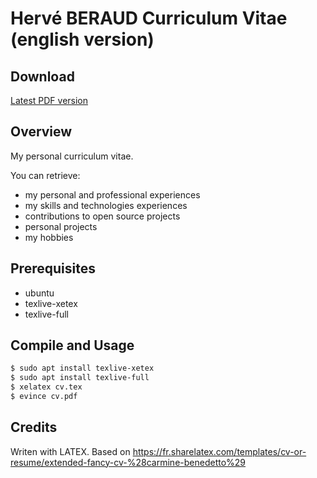 # Hervé BERAUD Curriculum Vitae (english version)

## Download

[Latest PDF version](https://github.com/4383/english-curriculum-vitae/blob/master/cv.pdf)

## Overview

My personal curriculum vitae.

You can retrieve:

- my personal and professional experiences
- my skills and technologies experiences
- contributions to open source projects
- personal projects
- my hobbies

## Prerequisites

- ubuntu
- texlive-xetex
- texlive-full

## Compile and Usage

```sh
$ sudo apt install texlive-xetex
$ sudo apt install texlive-full
$ xelatex cv.tex
$ evince cv.pdf
```

## Credits

Writen with LATEX.
Based on https://fr.sharelatex.com/templates/cv-or-resume/extended-fancy-cv-%28carmine-benedetto%29 
